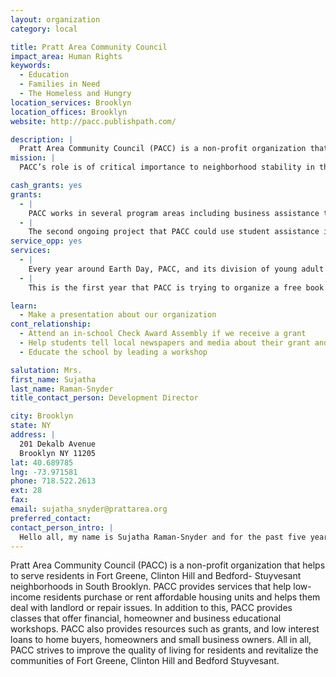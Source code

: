 ```yaml
---
layout: organization
category: local

title: Pratt Area Community Council
impact_area: Human Rights
keywords: 
  - Education
  - Families in Need
  - The Homeless and Hungry
location_services: Brooklyn
location_offices: Brooklyn
website: http://pacc.publishpath.com/

description: |
  Pratt Area Community Council (PACC) is a non-profit organization that helps to serve residents in Fort Greene, Clinton Hill and Bedford- Stuyvesant neighborhoods in South Brooklyn.  PACC provides services that help low-income residents purchase or rent affordable housing units and helps them deal with landlord or repair issues.  In addition to this, PACC provides classes that offer financial, homeowner and business educational workshops.  PACC also provides resources such as grants, and low interest loans to home buyers, homeowners and small business owners.  All in all, PACC strives to improve the quality of living for residents and revitalize the communities of Fort Greene, Clinton Hill and Bedford Stuyvesant.
mission: |
  PACC’s role is of critical importance to neighborhood stability in the face of shrinking housing subsidies, tenant displacement, overcrowding, building neglect, and rising home prices.  PACC’s community organizers encourage and mobilize local residents to improve their surroundings and confront broader concerns such as environmental hazards, code enforcement and rent regulation.  Through our tenant counseling and support services, we address day-to-day problems, while also helping residents address issues that affect their lives

cash_grants: yes
grants: 
  - |
    PACC works in several program areas including business assistance to small businesses on Fulton Street in Brooklyn, social services, assistance for first time home buyers and developing affordable housing.  In particular, PACC would appreciate student funding for our tenant counseling sessions geared towards preventing eviction or getting repairs.   A $150 grant will help fund a counseling session, provide referrals to legal resources and support in dealing with city agencies and landlords.
  - |
    The second ongoing project that PACC could use student assistance in is providing technical assistance to small merchants and businesses. A donation of $150 would provide merchants with business retention and attraction strategies.
service_opp: yes
services: 
  - |
    Every year around Earth Day, PACC, and its division of young adult members, Young Friends of PACC (YFOP), get together to plant trees, plants and flowers around some of PACCs properties.  This would be a wonderful opportunity for students to not only help PACC maintain the appearance of their properties but it will also help the environment as well. This year we held one tree planting day but we are interested in holding at least two next year in 2011.
  - |
    This is the first year that PACC is trying to organize a free book drive for the children of residents of PACC properties.  The goal is to have this book drive take place in the end of August 2010 or early September 2010.  The purpose of this book drive is not only to encourage children to read more but also to prepare them for the upcoming school year.

learn: 
  - Make a presentation about our organization
cont_relationship: 
  - Attend an in-school Check Award Assembly if we receive a grant
  - Help students tell local newspapers and media about their grant and/or project with us
  - Educate the school by leading a workshop

salutation: Mrs.
first_name: Sujatha
last_name: Raman-Snyder
title_contact_person: Development Director

city: Brooklyn
state: NY
address: |
  201 Dekalb Avenue  
  Brooklyn NY 11205
lat: 40.689785
lng: -73.971581
phone: 718.522.2613
ext: 28
fax: 
email: sujatha_snyder@prattarea.org
preferred_contact: 
contact_person_intro: |
  Hello all, my name is Sujatha Raman-Snyder and for the past five years, I have been working at PACC as their Director of Development.  My role, at PACC, is to help produce and secure opportunities with other companies; organizations and businesses to help fund PACC and its developmental projects.  In addition to reaching out to other businesses, I also manage PACCs individual donor and internet fundraising efforts.
---
```

Pratt Area Community Council (PACC) is a non-profit organization that helps to serve residents in Fort Greene, Clinton Hill and Bedford- Stuyvesant neighborhoods in South Brooklyn.  PACC provides services that help low-income residents purchase or rent affordable housing units and helps them deal with landlord or repair issues.  In addition to this, PACC provides classes that offer financial, homeowner and business educational workshops.  PACC also provides resources such as grants, and low interest loans to home buyers, homeowners and small business owners.  All in all, PACC strives to improve the quality of living for residents and revitalize the communities of Fort Greene, Clinton Hill and Bedford Stuyvesant.